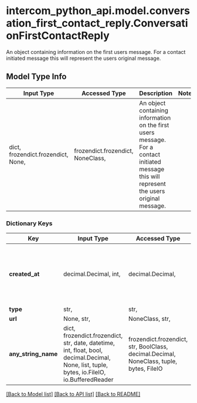 # intercom_python_api.model.conversation_first_contact_reply.ConversationFirstContactReply

An object containing information on the first users message. For a contact initiated message this will represent the users original message.

## Model Type Info
Input Type | Accessed Type | Description | Notes
------------ | ------------- | ------------- | -------------
dict, frozendict.frozendict, None,  | frozendict.frozendict, NoneClass,  | An object containing information on the first users message. For a contact initiated message this will represent the users original message. | 

### Dictionary Keys
Key | Input Type | Accessed Type | Description | Notes
------------ | ------------- | ------------- | ------------- | -------------
**created_at** | decimal.Decimal, int,  | decimal.Decimal,  |  | [optional] value must conform to RFC-3339 date-time
**type** | str,  | str,  |  | [optional] 
**url** | None, str,  | NoneClass, str,  |  | [optional] 
**any_string_name** | dict, frozendict.frozendict, str, date, datetime, int, float, bool, decimal.Decimal, None, list, tuple, bytes, io.FileIO, io.BufferedReader | frozendict.frozendict, str, BoolClass, decimal.Decimal, NoneClass, tuple, bytes, FileIO | any string name can be used but the value must be the correct type | [optional]

[[Back to Model list]](../../README.md#documentation-for-models) [[Back to API list]](../../README.md#documentation-for-api-endpoints) [[Back to README]](../../README.md)

